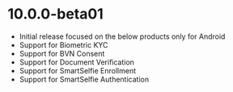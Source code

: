 # 10.0.0-beta01
- Initial release focused on the below products only for Android
- Support for Biometric KYC
- Support for BVN Consent
- Support for Document Verification
- Support for SmartSelfie Enrollment
- Support for SmartSelfie Authentication

